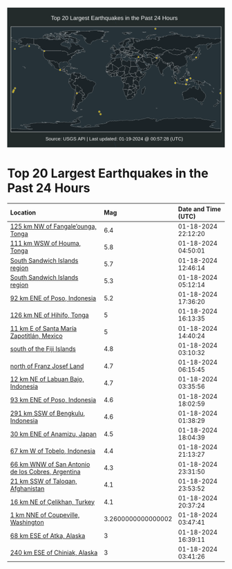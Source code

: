 ![Map](./map.png)

# Top 20 Largest Earthquakes in the Past 24 Hours

| Location | Mag | Date and Time (UTC) |
|:---|:---|:---|
| [125 km NW of Fangale’ounga, Tonga](https://earthquake.usgs.gov/earthquakes/eventpage/us6000m4js) | 6.4 | 01-18-2024 22:12:20 |
| [111 km WSW of Houma, Tonga](https://earthquake.usgs.gov/earthquakes/eventpage/us6000m4c9) | 5.8 | 01-18-2024 04:50:01 |
| [South Sandwich Islands region](https://earthquake.usgs.gov/earthquakes/eventpage/us6000m4ej) | 5.7 | 01-18-2024 12:46:14 |
| [South Sandwich Islands region](https://earthquake.usgs.gov/earthquakes/eventpage/us6000m4d4) | 5.3 | 01-18-2024 05:12:14 |
| [92 km ENE of Poso, Indonesia](https://earthquake.usgs.gov/earthquakes/eventpage/us6000m4h5) | 5.2 | 01-18-2024 17:36:20 |
| [126 km NE of Hihifo, Tonga](https://earthquake.usgs.gov/earthquakes/eventpage/us6000m4fu) | 5 | 01-18-2024 16:13:35 |
| [11 km E of Santa María Zapotitlán, Mexico](https://earthquake.usgs.gov/earthquakes/eventpage/us6000m4ff) | 5 | 01-18-2024 14:40:24 |
| [south of the Fiji Islands](https://earthquake.usgs.gov/earthquakes/eventpage/us6000m4c1) | 4.8 | 01-18-2024 03:10:32 |
| [north of Franz Josef Land](https://earthquake.usgs.gov/earthquakes/eventpage/us6000m4dj) | 4.7 | 01-18-2024 06:15:45 |
| [12 km NE of Labuan Bajo, Indonesia](https://earthquake.usgs.gov/earthquakes/eventpage/us6000m4c2) | 4.7 | 01-18-2024 03:35:56 |
| [93 km ENE of Poso, Indonesia](https://earthquake.usgs.gov/earthquakes/eventpage/us6000m4hz) | 4.6 | 01-18-2024 18:02:59 |
| [291 km SSW of Bengkulu, Indonesia](https://earthquake.usgs.gov/earthquakes/eventpage/us6000m4bs) | 4.6 | 01-18-2024 01:38:29 |
| [30 km ENE of Anamizu, Japan](https://earthquake.usgs.gov/earthquakes/eventpage/us6000m4hy) | 4.5 | 01-18-2024 18:04:39 |
| [67 km W of Tobelo, Indonesia](https://earthquake.usgs.gov/earthquakes/eventpage/us6000m4jc) | 4.4 | 01-18-2024 21:13:27 |
| [66 km WNW of San Antonio de los Cobres, Argentina](https://earthquake.usgs.gov/earthquakes/eventpage/us6000m4kg) | 4.3 | 01-18-2024 23:31:50 |
| [21 km SSW of Taloqan, Afghanistan](https://earthquake.usgs.gov/earthquakes/eventpage/us6000m4kx) | 4.1 | 01-18-2024 23:53:52 |
| [16 km NE of Çelikhan, Turkey](https://earthquake.usgs.gov/earthquakes/eventpage/us6000m4j2) | 4.1 | 01-18-2024 20:37:24 |
| [1 km NNE of Coupeville, Washington](https://earthquake.usgs.gov/earthquakes/eventpage/uw61980351) | 3.2600000000000002 | 01-18-2024 03:47:41 |
| [68 km ESE of Atka, Alaska](https://earthquake.usgs.gov/earthquakes/eventpage/ak024u1fjxe) | 3 | 01-18-2024 16:39:11 |
| [240 km ESE of Chiniak, Alaska](https://earthquake.usgs.gov/earthquakes/eventpage/us6000m4c3) | 3 | 01-18-2024 03:41:26 |
